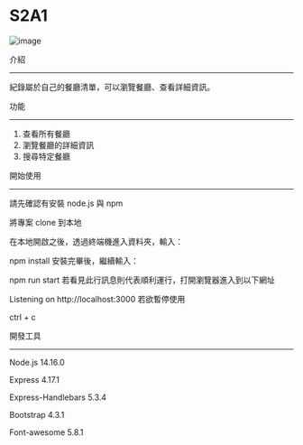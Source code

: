 # S2A1

![image](https://user-images.githubusercontent.com/22428916/138546654-80a1cbe6-2b9e-4417-be60-f0c905ca98a3.png)


介紹
_________________________________________________
紀錄屬於自己的餐廳清單，可以瀏覽餐廳、查看詳細資訊。

功能
_________________________________________________
1. 查看所有餐廳
2. 瀏覽餐廳的詳細資訊
3. 搜尋特定餐廳

開始使用
_________________________________________________
請先確認有安裝 node.js 與 npm

將專案 clone 到本地

在本地開啟之後，透過終端機進入資料夾，輸入：

npm install
安裝完畢後，繼續輸入：

npm run start
若看見此行訊息則代表順利運行，打開瀏覽器進入到以下網址

Listening on http://localhost:3000
若欲暫停使用

ctrl + c

開發工具
_________________________________________________
Node.js 14.16.0

Express 4.17.1

Express-Handlebars 5.3.4

Bootstrap 4.3.1

Font-awesome 5.8.1
